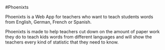 #Phoenixts

Phoenixts is a Web App for teachers who want to teach students words from English, German, French or Spanish.

Phoenixts is made to help teachers cut down on the amount of paper work they do to teach kids words from different languages and will show the teachers every kind of statistic that they need to know.
